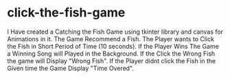 # click-the-fish-game
I Have created a Catching the Fish Game using tkinter library and canvas for Animations in it. 
The Game Recommend a Fish. The Player wants to Click the Fish in Short Period of Time (10 seconds).
If the Player Wins The Game a Winning Song will Played in the Background.
If the Click the Wrong Fish the game will Display "Wrong Fish".
If the Player didnt click the Fish in the Given time the Game Display "Time Overed".
